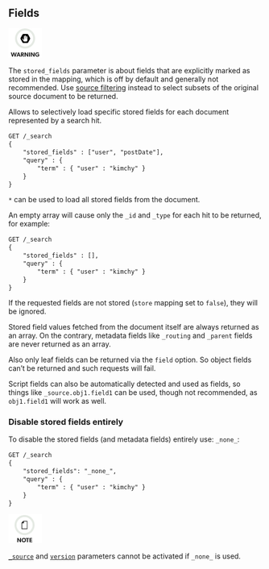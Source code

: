 ## Fields

![Warning](images/icons/warning.png)

The `stored_fields` parameter is about fields that are explicitly marked as stored in the mapping, which is off by default and generally not recommended. Use [source filtering](search-request-source-filtering.html) instead to select subsets of the original source document to be returned.

Allows to selectively load specific stored fields for each document represented by a search hit.
    
    
    GET /_search
    {
        "stored_fields" : ["user", "postDate"],
        "query" : {
            "term" : { "user" : "kimchy" }
        }
    }

`*` can be used to load all stored fields from the document.

An empty array will cause only the `_id` and `_type` for each hit to be returned, for example:
    
    
    GET /_search
    {
        "stored_fields" : [],
        "query" : {
            "term" : { "user" : "kimchy" }
        }
    }

If the requested fields are not stored (`store` mapping set to `false`), they will be ignored.

Stored field values fetched from the document itself are always returned as an array. On the contrary, metadata fields like `_routing` and `_parent` fields are never returned as an array.

Also only leaf fields can be returned via the `field` option. So object fields can’t be returned and such requests will fail.

Script fields can also be automatically detected and used as fields, so things like `_source.obj1.field1` can be used, though not recommended, as `obj1.field1` will work as well.

### Disable stored fields entirely

To disable the stored fields (and metadata fields) entirely use: `_none_`:
    
    
    GET /_search
    {
        "stored_fields": "_none_",
        "query" : {
            "term" : { "user" : "kimchy" }
        }
    }

![Note](images/icons/note.png)

[`_source`](search-request-source-filtering.html) and [`version`](search-request-version.html) parameters cannot be activated if `_none_` is used.
